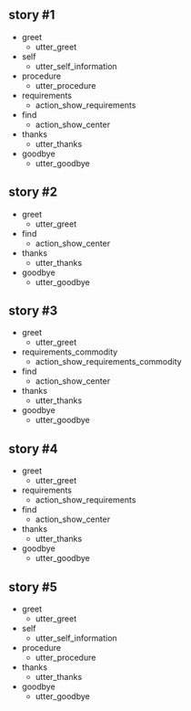 ## story #1
* greet
  - utter_greet
* self
  - utter_self_information
* procedure
  - utter_procedure
* requirements
  - action_show_requirements
* find
  - action_show_center
* thanks
  - utter_thanks
* goodbye
  - utter_goodbye

## story #2
* greet
  - utter_greet
* find
  - action_show_center
* thanks
  - utter_thanks
* goodbye
  - utter_goodbye

## story #3
* greet
  - utter_greet
* requirements_commodity
  - action_show_requirements_commodity
* find
  - action_show_center
* thanks
  - utter_thanks
* goodbye
  - utter_goodbye

## story #4
* greet
  - utter_greet
* requirements
  - action_show_requirements
* find
  - action_show_center
* thanks
  - utter_thanks
* goodbye
  - utter_goodbye

## story #5
* greet
  - utter_greet
* self
  - utter_self_information
* procedure
  - utter_procedure
* thanks
  - utter_thanks
* goodbye
  - utter_goodbye